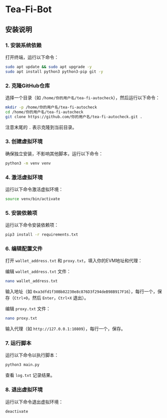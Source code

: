 # Tea-Fi-Bot

## 安装说明

### 1. 安装系统依赖

打开终端，运行以下命令：

```bash
sudo apt update && sudo apt upgrade -y
sudo apt install python3 python3-pip git -y
```

### 2. 克隆GitHub仓库

选择一个目录（如 `/home/你的用户名/tea-fi-autocheck`），然后运行以下命令：

```bash
mkdir -p /home/你的用户名/tea-fi-autocheck
cd /home/你的用户名/tea-fi-autocheck
git clone https://github.com/你的用户名/tea-fi-autocheck.git .
```

注意末尾的 `.` 表示克隆到当前目录。

### 3. 创建虚拟环境

确保独立安装，不影响其他脚本，运行以下命令：

```bash
python3 -m venv venv
```

### 4. 激活虚拟环境

运行以下命令激活虚拟环境：

```bash
source venv/bin/activate
```

### 5. 安装依赖项

运行以下命令安装依赖项：

```bash
pip3 install -r requirements.txt
```

### 6. 编辑配置文件

打开 `wallet_address.txt` 和 `proxy.txt`，填入你的EVM地址和代理：

编辑 `wallet_address.txt` 文件：

```bash
nano wallet_address.txt
```

输入地址（如 `0xa3dfd1f30Bb82230e8c876D3f294deB98B917F16`），每行一个，保存（`Ctrl+O`，然后 `Enter`，`Ctrl+X` 退出）。

编辑 `proxy.txt` 文件：

```bash
nano proxy.txt
```

输入代理（如 `http://127.0.0.1:10809`），每行一个，保存。

### 7. 运行脚本

运行以下命令以执行脚本：

```bash
python3 main.py
```

查看 `log.txt` 记录结果。

### 8. 退出虚拟环境

运行以下命令退出虚拟环境：

```bash
deactivate
```
